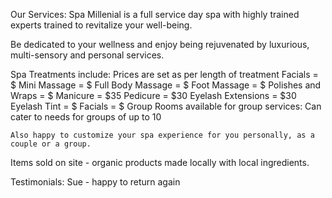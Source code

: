 Our Services:
  Spa Millenial is a full service day spa with highly trained experts trained to revitalize your well-being.

  Be dedicated to your wellness and enjoy being rejuvenated by luxurious, multi-sensory and personal services.

  Spa Treatments include: Prices are set as per length of treatment
    Facials = $
    Mini Massage = $
    Full Body Massage = $
    Foot Massage = $
    Polishes and Wraps = $
    Manicure = $35
    Pedicure = $30
    Eyelash Extensions = $30
    Eyelash Tint = $
    Facials = $
    Group Rooms available for group services:
      Can cater to needs for groups of up to 10

    Also happy to customize your spa experience for you personally, as a couple or a group.

  Items sold on site - organic products made locally with local ingredients.

  Testimonials:
      Sue - happy to return again
  